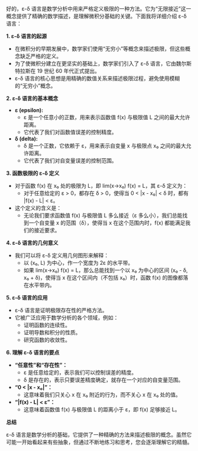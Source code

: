 好的，ε-δ 语言是数学分析中用来严格定义极限的一种方法。它为“无限接近”这一概念提供了精确的数学描述，是理解微积分基础的关键。下面我将详细介绍 ε-δ 语言：

**1. ε-δ 语言的起源**

- 在微积分的早期发展中，数学家们使用“无穷小”等概念来描述极限，但这些概念缺乏严格的定义。
- 为了使微积分建立在更坚实的基础上，数学家们引入了 ε-δ 语言，它由魏尔斯特拉斯在 19 世纪 60 年代正式提出。
- ε-δ 语言的核心思想是用精确的数值关系来描述极限过程，避免使用模糊的“无穷小”概念。

**2. ε-δ 语言的基本概念**

- **ε (epsilon):**
    - ε 是一个任意小的正数，用来表示函数值 f(x) 与极限值 L 之间的最大允许距离。
    - 它代表了我们对函数值误差的控制精度。
- **δ (delta):**
    - δ 是一个正数，它依赖于 ε，用来表示自变量 x 与极限点 x₀ 之间的最大允许距离。
    - 它代表了我们对自变量误差的控制范围。

**3. 函数极限的 ε-δ 定义**

- 对于函数 f(x) 在 x₀ 处的极限为 L，即 lim(x→x₀) f(x) = L，其 ε-δ 定义为：
    - 对于任意给定的 ε > 0，都存在 δ > 0，使得当 0 < |x - x₀| < δ 时，都有 |f(x) - L| < ε。
- 这个定义的含义是：
    - 无论我们要求函数值 f(x) 与极限值 L 多么接近（ε 多么小），我们总能找到一个自变量 x 的范围（δ），使得当 x 在这个范围内时，f(x) 都能满足我们的接近要求。

**4. ε-δ 语言的几何意义**

- 我们可以将 ε-δ 定义用几何图形来解释：
    - 以 (x₀, L) 为中心，作一个宽度为 2ε 的水平带。
    - 如果 lim(x→x₀) f(x) = L，那么总能找到一个以 x₀ 为中心的区间 (x₀ - δ, x₀ + δ)，使得当 x 在这个区间内（不包括 x₀）时，函数 f(x) 的图像都落在水平带内。

**5. ε-δ 语言的应用**

- ε-δ 语言是证明极限存在性的严格方法。
- 它被广泛应用于数学分析的各个领域，例如：
    - 证明函数的连续性。
    - 证明导数和积分的性质。
    - 研究函数的收敛性。

**6. 理解 ε-δ 语言的要点**

- **“任意性”和“存在性”：**
    - ε 是任意给定的，表示我们可以控制误差的精度。
    - δ 是存在的，表示只要误差精度确定，就存在一个对应的自变量范围。
- **“0 < |x - x₀|”：**
    - 这意味着我们只关心 x 在 x₀ 附近的行为，而不关心 x 在 x₀ 处的值。
- **“|f(x) - L| < ε”：**
    - 这意味着函数值 f(x) 与极限值 L 的距离小于 ε，即 f(x) 足够接近 L。

**总结**

ε-δ 语言是数学分析的基础，它提供了一种精确的方法来描述极限的概念。虽然它可能一开始看起来有些抽象，但通过不断地练习和思考，您会逐渐理解它的精髓。